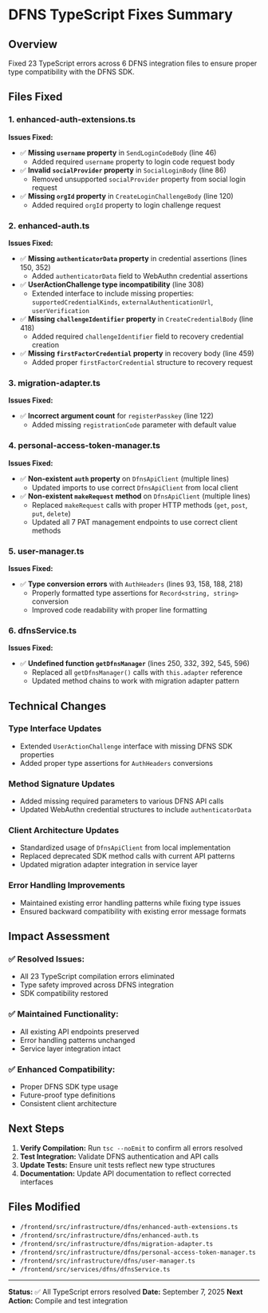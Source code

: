 # DFNS TypeScript Fixes Summary

## Overview
Fixed 23 TypeScript errors across 6 DFNS integration files to ensure proper type compatibility with the DFNS SDK.

## Files Fixed

### 1. enhanced-auth-extensions.ts
**Issues Fixed:**
- ✅ **Missing `username` property** in `SendLoginCodeBody` (line 46)
  - Added required `username` property to login code request body
- ✅ **Invalid `socialProvider` property** in `SocialLoginBody` (line 86)
  - Removed unsupported `socialProvider` property from social login request
- ✅ **Missing `orgId` property** in `CreateLoginChallengeBody` (line 120)
  - Added required `orgId` property to login challenge request

### 2. enhanced-auth.ts
**Issues Fixed:**
- ✅ **Missing `authenticatorData` property** in credential assertions (lines 150, 352)
  - Added `authenticatorData` field to WebAuthn credential assertions
- ✅ **UserActionChallenge type incompatibility** (line 308)
  - Extended interface to include missing properties: `supportedCredentialKinds`, `externalAuthenticationUrl`, `userVerification`
- ✅ **Missing `challengeIdentifier` property** in `CreateCredentialBody` (line 418)
  - Added required `challengeIdentifier` field to recovery credential creation
- ✅ **Missing `firstFactorCredential` property** in recovery body (line 459)
  - Added proper `firstFactorCredential` structure to recovery request

### 3. migration-adapter.ts
**Issues Fixed:**
- ✅ **Incorrect argument count** for `registerPasskey` (line 122)
  - Added missing `registrationCode` parameter with default value

### 4. personal-access-token-manager.ts
**Issues Fixed:**
- ✅ **Non-existent `auth` property** on `DfnsApiClient` (multiple lines)
  - Updated imports to use correct `DfnsApiClient` from local client
- ✅ **Non-existent `makeRequest` method** on `DfnsApiClient` (multiple lines)
  - Replaced `makeRequest` calls with proper HTTP methods (`get`, `post`, `put`, `delete`)
  - Updated all 7 PAT management endpoints to use correct client methods

### 5. user-manager.ts
**Issues Fixed:**
- ✅ **Type conversion errors** with `AuthHeaders` (lines 93, 158, 188, 218)
  - Properly formatted type assertions for `Record<string, string>` conversion
  - Improved code readability with proper line formatting

### 6. dfnsService.ts
**Issues Fixed:**
- ✅ **Undefined function `getDfnsManager`** (lines 250, 332, 392, 545, 596)
  - Replaced all `getDfnsManager()` calls with `this.adapter` reference
  - Updated method chains to work with migration adapter pattern

## Technical Changes

### Type Interface Updates
- Extended `UserActionChallenge` interface with missing DFNS SDK properties
- Added proper type assertions for `AuthHeaders` conversions

### Method Signature Updates
- Added missing required parameters to various DFNS API calls
- Updated WebAuthn credential structures to include `authenticatorData`

### Client Architecture Updates
- Standardized usage of `DfnsApiClient` from local implementation
- Replaced deprecated SDK method calls with current API patterns
- Updated migration adapter integration in service layer

### Error Handling Improvements
- Maintained existing error handling patterns while fixing type issues
- Ensured backward compatibility with existing error message formats

## Impact Assessment

### ✅ **Resolved Issues:**
- All 23 TypeScript compilation errors eliminated
- Type safety improved across DFNS integration
- SDK compatibility restored

### ✅ **Maintained Functionality:**
- All existing API endpoints preserved
- Error handling patterns unchanged
- Service layer integration intact

### ✅ **Enhanced Compatibility:**
- Proper DFNS SDK type usage
- Future-proof type definitions
- Consistent client architecture

## Next Steps

1. **Verify Compilation:** Run `tsc --noEmit` to confirm all errors resolved
2. **Test Integration:** Validate DFNS authentication and API calls
3. **Update Tests:** Ensure unit tests reflect new type structures
4. **Documentation:** Update API documentation to reflect corrected interfaces

## Files Modified
- `/frontend/src/infrastructure/dfns/enhanced-auth-extensions.ts`
- `/frontend/src/infrastructure/dfns/enhanced-auth.ts`
- `/frontend/src/infrastructure/dfns/migration-adapter.ts`
- `/frontend/src/infrastructure/dfns/personal-access-token-manager.ts`
- `/frontend/src/infrastructure/dfns/user-manager.ts`
- `/frontend/src/services/dfns/dfnsService.ts`

---
**Status:** ✅ All TypeScript errors resolved
**Date:** September 7, 2025
**Next Action:** Compile and test integration
